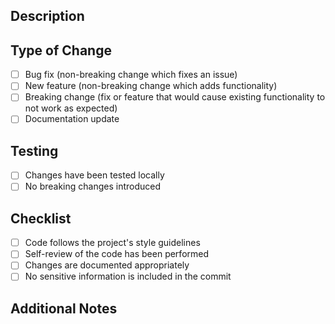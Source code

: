 ## Description
<!-- Brief description of the changes made -->

## Type of Change
<!-- Mark the appropriate option with an x -->
- [ ] Bug fix (non-breaking change which fixes an issue)
- [ ] New feature (non-breaking change which adds functionality)
- [ ] Breaking change (fix or feature that would cause existing functionality to not work as expected)
- [ ] Documentation update

## Testing
<!-- Describe how the changes were tested -->
- [ ] Changes have been tested locally
- [ ] No breaking changes introduced

## Checklist
<!-- Mark completed items with an x -->
- [ ] Code follows the project's style guidelines
- [ ] Self-review of the code has been performed
- [ ] Changes are documented appropriately
- [ ] No sensitive information is included in the commit

## Additional Notes
<!-- Any additional information, context, or screenshots -->
